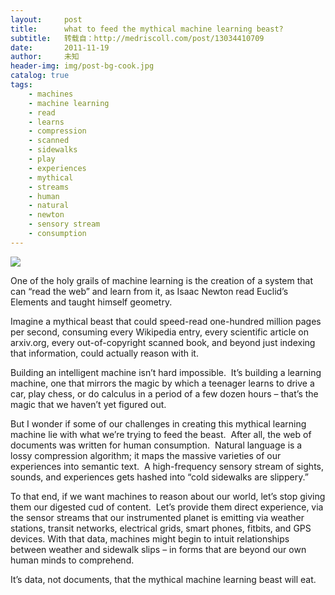 ```yaml
---
layout:     post
title:      what to feed the mythical machine learning beast?
subtitle:   转载自：http://medriscoll.com/post/13034410709
date:       2011-11-19
author:     未知
header-img: img/post-bg-cook.jpg
catalog: true
tags:
    - machines
    - machine learning
    - read
    - learns
    - compression
    - scanned
    - sidewalks
    - play
    - experiences
    - mythical
    - streams
    - human
    - natural
    - newton
    - sensory stream
    - consumption
---
```


![](https://78.media.tumblr.com/tumblr_luxmanTEKd1qhkweo.jpg)


One of the holy grails of machine learning is the creation of a system that can “read the web” and learn from it, as Isaac Newton read Euclid’s Elements and taught himself geometry.

Imagine a mythical beast that could speed-read one-hundred million pages per second, consuming every Wikipedia entry, every scientific article on arxiv.org, every out-of-copyright scanned book, and beyond just indexing that information, could actually reason with it.

Building an intelligent machine isn’t hard impossible.  It’s building a learning machine, one that mirrors the magic by which a teenager learns to drive a car, play chess, or do calculus in a period of a few dozen hours – that’s the magic that we haven’t yet figured out.

But I wonder if some of our challenges in creating this mythical learning machine lie with what we’re trying to feed the beast.  After all, the web of documents was written for human consumption.  Natural language is a lossy compression algorithm; it maps the massive varieties of our experiences into semantic text.  A high-frequency sensory stream of sights, sounds, and experiences gets hashed into “cold sidewalks are slippery.”

To that end, if we want machines to reason about our world, let’s stop giving them our digested cud of content.  Let’s provide them direct experience, via the sensor streams that our instrumented planet is emitting via weather stations, transit networks, electrical grids, smart phones, fitbits, and GPS devices. With that data, machines might begin to intuit relationships between weather and sidewalk slips – in forms that are beyond our own human minds to comprehend.

It’s data, not documents, that the mythical machine learning beast will eat.
